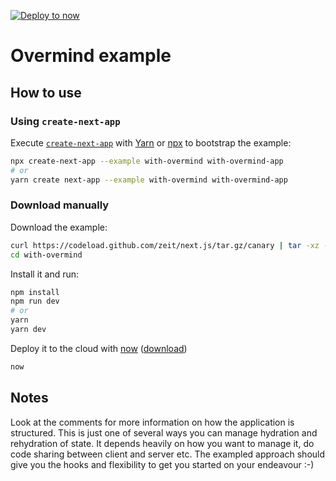 [![Deploy to now](https://deploy.now.sh/static/button.svg)](https://deploy.now.sh/?repo=https://github.com/zeit/next.js/tree/master/examples/with-overmind)

# Overmind example

## How to use

### Using `create-next-app`

Execute [`create-next-app`](https://github.com/segmentio/create-next-app) with [Yarn](https://yarnpkg.com/lang/en/docs/cli/create/) or [npx](https://github.com/zkat/npx#readme) to bootstrap the example:

```bash
npx create-next-app --example with-overmind with-overmind-app
# or
yarn create next-app --example with-overmind with-overmind-app
```

### Download manually

Download the example:

```bash
curl https://codeload.github.com/zeit/next.js/tar.gz/canary | tar -xz --strip=2 next.js-canary/examples/with-overmind
cd with-overmind
```

Install it and run:

```bash
npm install
npm run dev
# or
yarn
yarn dev
```

Deploy it to the cloud with [now](https://zeit.co/now) ([download](https://zeit.co/download))

```bash
now
```

## Notes

Look at the comments for more information on how the application is structured. This is just one of several ways you can manage hydration and rehydration of state. It depends heavily on how you want to manage it, do code sharing between client and server etc. The exampled approach should give you the hooks and flexibility to get you started on your endeavour :-)